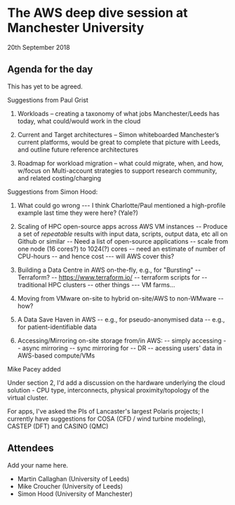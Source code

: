 # The AWS deep dive session at Manchester University

20th September 2018

## Agenda for the day

This has yet to be agreed. 

Suggestions from Paul Grist

1.	Workloads – creating a taxonomy of what jobs Manchester/Leeds has today, what could/would work in the cloud

2.	Current and Target architectures – Simon whiteboarded Manchester’s current platforms, would be great to complete that picture with Leeds, and outline future reference architectures 

3.	Roadmap for workload migration – what could migrate, when, and how, w/focus on Multi-account strategies to support research community, and related costing/charging

Suggestions from Simon Hood:

1. What could go wrong --- I think Charlotte/Paul mentioned a high-profile
    example last time they were here?  (Yale?)

 2. Scaling of HPC open-source apps across AWS VM instances
     -- Produce a set of *repeatable* results with input data,
        scripts, output data, etc all on Github or similar
     -- Need a list of open-source applications
     -- scale from one node (16 cores?) to 1024(?) cores
     -- need an estimate of number of CPU-hours
     -- and hence cost --- will AWS cover this?

 3. Building a Data Centre in AWS on-the-fly, e.g., for "Bursting"
     -- Terraform?
         -- https://www.terraform.io/
         -- terraform scripts for
	     -- traditional HPC clusters
	     -- other things --- VM farms...

 4. Moving from VMware on-site to hybrid on-site/AWS to non-WMware
     -- how?

 5. A Data Save Haven in AWS
     -- e.g., for pseudo-anonymised data
     -- e.g., for patient-identifiable data
     
 6. Accessing/Mirroring on-site storage from/in AWS:
    -- simply accessing
    -- async mirroring
    -- sync mirroring
   for
    -- DR
    -- acessing users' data in AWS-based compute/VMs


Mike Pacey added

Under section 2, I'd add a discussion on the hardware underlying the cloud solution - CPU type, interconnects, physical proximity/topology of the virtual cluster.

For apps, I've asked the PIs of Lancaster's largest Polaris projects; I currently have suggestions for COSA (CFD / wind turbine modeling), CASTEP (DFT) and CASINO (QMC)


## Attendees 

Add your name here.

* Martin Callaghan (University of Leeds)
* Mike Croucher (University of Leeds)
* Simon Hood (University of Manchester)

